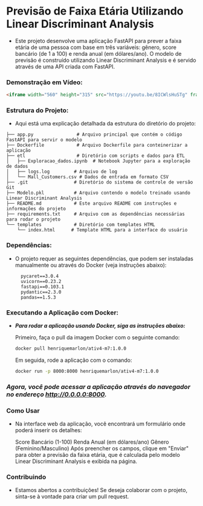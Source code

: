 # Previsão de Faixa Etária Utilizando Linear Discriminant Analysis

- Este projeto desenvolve uma aplicação FastAPI para prever a faixa etária de uma pessoa com base em três variáveis: gênero, score bancário (de 1 a 100) e renda anual (em dólares/ano). O modelo de previsão é construído utilizando Linear Discriminant Analysis e é servido através de uma API criada com FastAPI.

### Demonstração em Vídeo:

```html
<iframe width="560" height="315" src="https://youtu.be/8ICWlsHuSTg" frameborder="0" allow="accelerometer; autoplay; clipboard-write; encrypted-media; gyroscope; picture-in-picture" allowfullscreen></iframe>
```

### Estrutura do Projeto:

- Aqui está uma explicação detalhada da estrutura do diretório do projeto:

```
├── app.py                # Arquivo principal que contém o código FastAPI para servir o modelo
├── Dockerfile            # Arquivo Dockerfile para conteinerizar a aplicação
├── etl                   # Diretório com scripts e dados para ETL
│   ├── Exploracao_dados.ipynb  # Notebook Jupyter para a exploração de dados
│   ├── logs.log         # Arquivo de log
│   └── Mall_Customers.csv # Dados de entrada em formato CSV
├── .git                 # Diretório do sistema de controle de versão Git
├── Modelo.pkl           # Arquivo contendo o modelo treinado usando Linear Discriminant Analysis
├── README.md            # Este arquivo README com instruções e informações do projeto
├── requirements.txt     # Arquivo com as dependências necessárias para rodar o projeto
└── templates            # Diretório com templates HTML
    └── index.html      # Template HTML para a interface do usuário
```

### Dependências:

- O projeto requer as seguintes dependências, que podem ser instaladas manualmente ou através do Docker (veja instruções abaixo):

        pycaret==3.0.4
        uvicorn==0.23.2
        fastapi==0.103.1
        pydantic==2.3.0
        pandas==1.5.3

### Executando a Aplicação com Docker:

- ***Para rodar a aplicação usando Docker, siga as instruções abaixo:***


    Primeiro, faça o pull da imagem Docker com o seguinte comando:

    ```bash
    docker pull henriquemarlon/ativ4-m7:1.0.0
    ```

    Em seguida, rode a aplicação com o comando:

    ```bash
    docker run -p 8000:8000 henriquemarlon/ativ4-m7:1.0.0
    ```

### ***Agora, você pode acessar a aplicação através do navegador no endereço http://0.0.0.0:8000.***
### Como Usar

- Na interface web da aplicação, você encontrará um formulário onde poderá inserir os detalhes:



    Score Bancário (1-100)
    Renda Anual (em dólares/ano)
    Gênero (Feminino/Masculino)
    Após preencher os campos, clique em "Enviar" para obter a previsão da faixa etária, que é calculada pelo modelo Linear Discriminant Analysis e exibida na página.


### Contribuindo
- Estamos abertos a contribuições! Se deseja colaborar com o projeto, sinta-se à vontade para criar um pull request.

